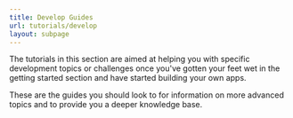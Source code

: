 ```yaml
---
title: Develop Guides
url: tutorials/develop
layout: subpage
---
```


The tutorials in this section are aimed at helping you with specific development topics or challenges once you've gotten your
feet wet in the getting started section and have started building your own apps. 

These are the guides you should look to for information on more advanced topics and to provide you a deeper knowledge base.


